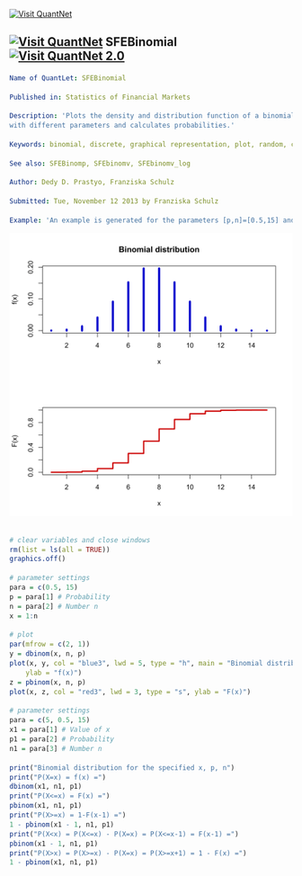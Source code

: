 
[<img src="https://github.com/QuantLet/Styleguide-and-Validation-procedure/blob/master/pictures/banner.png" alt="Visit QuantNet">](http://quantlet.de/index.php?p=info)

## [<img src="https://github.com/QuantLet/Styleguide-and-Validation-procedure/blob/master/pictures/qloqo.png" alt="Visit QuantNet">](http://quantlet.de/) **SFEBinomial** [<img src="https://github.com/QuantLet/Styleguide-and-Validation-procedure/blob/master/pictures/QN2.png" width="60" alt="Visit QuantNet 2.0">](http://quantlet.de/d3/ia)

```yaml
Name of QuantLet: SFEBinomial

Published in: Statistics of Financial Markets

Description: 'Plots the density and distribution function of a binomial distributed random variable
with different parameters and calculates probabilities.'

Keywords: binomial, discrete, graphical representation, plot, random, cdf, pdf, density

See also: SFEBinomp, SFEbinomv, SFEbinomv_log

Author: Dedy D. Prastyo, Franziska Schulz

Submitted: Tue, November 12 2013 by Franziska Schulz

Example: 'An example is generated for the parameters [p,n]=[0.5,15] and [x1,p1,n1]=[5,0.5,15].'
```

![Picture1](SFEBinomial-1.png)


```r

# clear variables and close windows
rm(list = ls(all = TRUE))
graphics.off()

# parameter settings
para = c(0.5, 15)
p = para[1] # Probability
n = para[2] # Number n
x = 1:n

# plot
par(mfrow = c(2, 1))
y = dbinom(x, n, p)
plot(x, y, col = "blue3", lwd = 5, type = "h", main = "Binomial distribution", 
    ylab = "f(x)")
z = pbinom(x, n, p)
plot(x, z, col = "red3", lwd = 3, type = "s", ylab = "F(x)")

# parameter settings
para = c(5, 0.5, 15)
x1 = para[1] # Value of x
p1 = para[2] # Probability
n1 = para[3] # Number n

print("Binomial distribution for the specified x, p, n")
print("P(X=x) = f(x) =")
dbinom(x1, n1, p1)
print("P(X<=x) = F(x) =")
pbinom(x1, n1, p1)
print("P(X>=x) = 1-F(x-1) =")
1 - pbinom(x1 - 1, n1, p1)
print("P(X<x) = P(X<=x) - P(X=x) = P(X<=x-1) = F(x-1) =")
pbinom(x1 - 1, n1, p1)
print("P(X>x) = P(X>=x) - P(X=x) = P(X>=x+1) = 1 - F(x) =")
1 - pbinom(x1, n1, p1)

```
